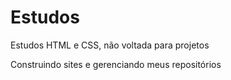 # Estudos
 Estudos HTML e CSS, não voltada para projetos

Construindo sites e gerenciando meus repositórios 
 
